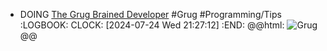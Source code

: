 - DOING [The Grug Brained Developer](https://grugbrain.dev/) #Grug #Programming/Tips
  :LOGBOOK:
  CLOCK: [2024-07-24 Wed 21:27:12]
  :END:
  @@html: <img src="https://grugbrain.dev/grug.png" alt="Grug" class="article-cover" />@@